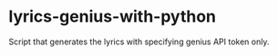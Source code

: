 # lyrics-genius-with-python
Script that generates the lyrics with specifying genius API token only.
